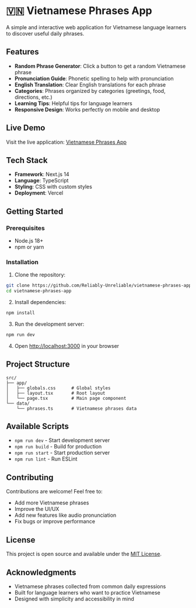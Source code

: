 # 🇻🇳 Vietnamese Phrases App

A simple and interactive web application for Vietnamese language learners to discover useful daily phrases.

## Features

- **Random Phrase Generator**: Click a button to get a random Vietnamese phrase
- **Pronunciation Guide**: Phonetic spelling to help with pronunciation
- **English Translation**: Clear English translations for each phrase
- **Categories**: Phrases organized by categories (greetings, food, directions, etc.)
- **Learning Tips**: Helpful tips for language learners
- **Responsive Design**: Works perfectly on mobile and desktop

## Live Demo

Visit the live application: [Vietnamese Phrases App](https://vietnamese-phrases-app.vercel.app)

## Tech Stack

- **Framework**: Next.js 14
- **Language**: TypeScript
- **Styling**: CSS with custom styles
- **Deployment**: Vercel

## Getting Started

### Prerequisites

- Node.js 18+ 
- npm or yarn

### Installation

1. Clone the repository:
```bash
git clone https://github.com/Reliably-Unreliable/vietnamese-phrases-app.git
cd vietnamese-phrases-app
```

2. Install dependencies:
```bash
npm install
```

3. Run the development server:
```bash
npm run dev
```

4. Open [http://localhost:3000](http://localhost:3000) in your browser

## Project Structure

```
src/
├── app/
│   ├── globals.css      # Global styles
│   ├── layout.tsx       # Root layout
│   └── page.tsx         # Main page component
└── data/
    └── phrases.ts       # Vietnamese phrases data
```

## Available Scripts

- `npm run dev` - Start development server
- `npm run build` - Build for production
- `npm run start` - Start production server
- `npm run lint` - Run ESLint

## Contributing

Contributions are welcome! Feel free to:

- Add more Vietnamese phrases
- Improve the UI/UX
- Add new features like audio pronunciation
- Fix bugs or improve performance

## License

This project is open source and available under the [MIT License](LICENSE).

## Acknowledgments

- Vietnamese phrases collected from common daily expressions
- Built for language learners who want to practice Vietnamese
- Designed with simplicity and accessibility in mind